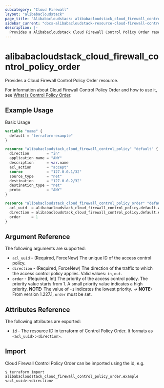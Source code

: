 ```yaml
---
subcategory: "Cloud Firewall"
layout: "alibabacloudstack"
page_title: "Alibabacloudstack: alibabacloudstack_cloud_firewall_control_policy_order"
sidebar_current: "docs-alibabacloudstack-resource-cloud-firewall-control-policy-order"
description: |-
  Provides a Alibabacloudstack Cloud Firewall Control Policy Order resource.
---
```


# alibabacloudstack\_cloud\_firewall\_control\_policy\_order

Provides a Cloud Firewall Control Policy Order resource.

For information about Cloud Firewall Control Policy Order and how to use it, see [What is Control Policy Order](https://www.alibabacloud.com/help/doc-detail/138867.htm).

## Example Usage

Basic Usage

```terraform
variable "name" {
  default = "terraform-example"
}

resource "alibabacloudstack_cloud_firewall_control_policy" "default" {
  direction        = "in"
  application_name = "ANY"
  description      = var.name
  acl_action       = "accept"
  source           = "127.0.0.1/32"
  source_type      = "net"
  destination      = "127.0.0.2/32"
  destination_type = "net"
  proto            = "ANY"
}

resource "alibabacloudstack_cloud_firewall_control_policy_order" "default" {
  acl_uuid  = alibabacloudstack_cloud_firewall_control_policy.default.acl_uuid
  direction = alibabacloudstack_cloud_firewall_control_policy.default.direction
  order     = 1
}
```

## Argument Reference

The following arguments are supported:

* `acl_uuid` - (Required, ForceNew) The unique ID of the access control policy.
* `direction` - (Required, ForceNew) The direction of the traffic to which the access control policy applies. Valid values: `in`, `out`.
* `order` - (Required, Int) The priority of the access control policy. The priority value starts from 1. A small priority value indicates a high priority. **NOTE:** The value of `-1` indicates the lowest priority.
-> **NOTE:** From version 1.227.1, `order` must be set.

## Attributes Reference

The following attributes are exported:

* `id` - The resource ID in terraform of Control Policy Order. It formats as `<acl_uuid>:<direction>`.

## Import

Cloud Firewall Control Policy Order can be imported using the id, e.g.

```shell
$ terraform import alibabacloudstack_cloud_firewall_control_policy_order.example <acl_uuid>:<direction>
```
